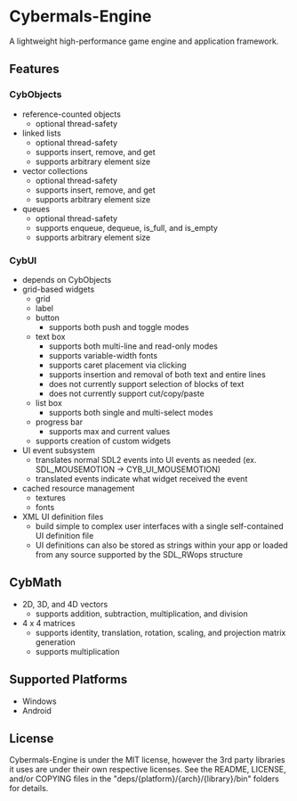 # Cybermals-Engine
A lightweight high-performance game engine and application framework. 


## Features
### CybObjects
* reference-counted objects
    * optional thread-safety
* linked lists
    * optional thread-safety
    * supports insert, remove, and get
    * supports arbitrary element size
* vector collections
    * optional thread-safety
    * supports insert, remove, and get
    * supports arbitrary element size
* queues
    * optional thread-safety
    * supports enqueue, dequeue, is_full, and is_empty
    * supports arbitrary element size
    
### CybUI
* depends on CybObjects
* grid-based widgets
    * grid
    * label
    * button
        * supports both push and toggle modes
    * text box
        * supports both multi-line and read-only modes
        * supports variable-width fonts
        * supports caret placement via clicking
        * supports insertion and removal of both text and entire lines
        * does not currently support selection of blocks of text
        * does not currently support cut/copy/paste
    * list box
        * supports both single and multi-select modes
    * progress bar
        * supports max and current values
    * supports creation of custom widgets
* UI event subsystem
    * translates normal SDL2 events into UI events as needed 
    (ex. SDL_MOUSEMOTION -> CYB_UI_MOUSEMOTION)
    * translated events indicate what widget received the event
* cached resource management
    * textures
    * fonts
* XML UI definition files
    * build simple to complex user interfaces with a single self-contained UI
    definition file
    * UI definitions can also be stored as strings within your app or loaded from
    any source supported by the SDL_RWops structure
    
    
## CybMath
* 2D, 3D, and 4D vectors
    * supports addition, subtraction, multiplication, and division
* 4 x 4 matrices
    * supports identity, translation, rotation, scaling, and projection matrix
    generation
    * supports multiplication
    
    
## Supported Platforms
* Windows
* Android


## License
Cybermals-Engine is under the MIT license, however the 3rd party libraries it uses
are under their own respective licenses. See the README, LICENSE, and/or COPYING files
in the "deps/{platform}/{arch}/{library}/bin" folders for details.